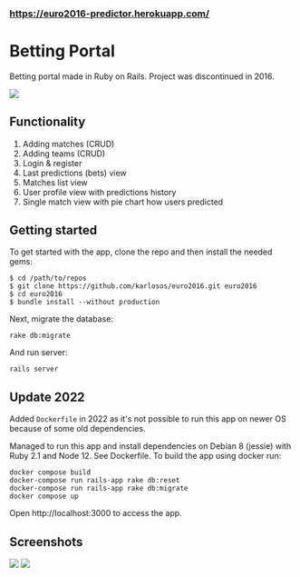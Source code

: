 ### https://euro2016-predictor.herokuapp.com/

# Betting Portal

Betting portal made in Ruby on Rails. Project was discontinued in 2016.

![](https://i.imgur.com/8nDQCBC.png)

## Functionality

1. Adding matches (CRUD)
2. Adding teams (CRUD)
3. Login & register
4. Last predictions (bets) view
5. Matches list view
6. User profile view with predictions history
7. Single match view with pie chart how users predicted

## Getting started

To get started with the app, clone the repo and then install the needed gems:

```
$ cd /path/to/repos
$ git clone https://github.com/karlosos/euro2016.git euro2016
$ cd euro2016
$ bundle install --without production
```

Next, migrate the database:

```
rake db:migrate
```

And run server:

```
rails server
```

## Update 2022

Added `Dockerfile` in 2022 as it's not possible to run this app on newer OS because of some old dependencies.


Managed to run this app and install dependencies on Debian 8 (jessie) with Ruby 2.1 and Node 12. See Dockerfile. To build the app using docker run:

```
docker compose build
docker­-compose run rails-app rake db:reset
docker­-compose run rails-app rake db:migrate
docker compose up
```

Open http://localhost:3000 to access the app.

## Screenshots

![](https://i.imgur.com/RGhew79.png)
![](https://i.imgur.com/upC9qOC.png)


